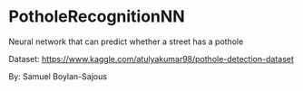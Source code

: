 # PotholeRecognitionNN
Neural network that can predict whether a street has a pothole

Dataset: https://www.kaggle.com/atulyakumar98/pothole-detection-dataset

By: Samuel Boylan-Sajous
